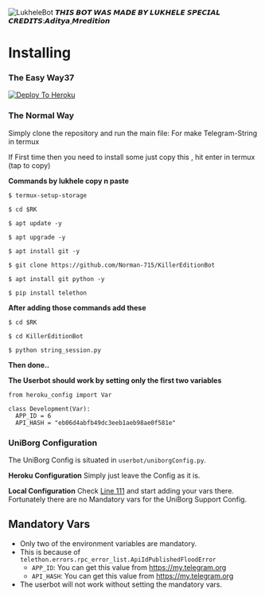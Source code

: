 ![LukheleBot](https://telegra.ph/file/920497dd2f2333fd15e7a.jpg)
          **𝙏𝙃𝙄𝙎 𝘽𝙊𝙏 𝙒𝘼𝙎 𝙈𝘼𝘿𝙀 𝘽𝙔 𝙇𝙐𝙆𝙃𝙀𝙇𝙀**
𝙎𝙋𝙀𝘾𝙄𝘼𝙇 𝘾𝙍𝙀𝘿𝙄𝙏𝙎:𝘼𝙙𝙞𝙩𝙮𝙖,𝙈𝙧𝙚𝙙𝙞𝙩𝙞𝙤𝙣
# Installing
### The Easy Way37

[![Deploy To Heroku](https://www.herokucdn.com/deploy/button.svg)](https://heroku.com/deploy)

### The Normal Way

Simply clone the repository and run the main file:
For make Telegram-String in termux

If First time then you need to install some just copy this , hit enter in termux
(tap to copy)

**Commands by lukhele copy n paste**

`$ termux-setup-storage`

`$ cd $RK`

`$ apt update -y`

`$ apt upgrade -y`

`$ apt install git -y`

`$ git clone https://github.com/Norman-715/KillerEditionBot`

`$ apt install git python -y`

`$ pip install telethon`

**After adding those commands add these**

`$ cd $RK`

`$ cd KillerEditionBot`

`$ python string_session.py`

**Then done..**


__The Userbot should work by setting only the first two variables__

```python3
from heroku_config import Var

class Development(Var):
  APP_ID = 6
  API_HASH = "eb06d4abfb49dc3eeb1aeb98ae0f581e"
```

### UniBorg Configuration

The UniBorg Config is situated in `userbot/uniborgConfig.py`.

**Heroku Configuration**
Simply just leave the Config as it is.

**Local Configuration**
Check [Line 111](https://github.com/mredition/raynaldbot/blob/master/userbot/uniborgConfig.py#L111) and start adding your vars there.
Fortunately there are no Mandatory vars for the UniBorg Support Config.

## Mandatory Vars

- Only two of the environment variables are mandatory.
- This is because of `telethon.errors.rpc_error_list.ApiIdPublishedFloodError`
    - `APP_ID`:   You can get this value from https://my.telegram.org
    - `API_HASH`:   You can get this value from https://my.telegram.org
- The userbot will not work without setting the mandatory vars.
